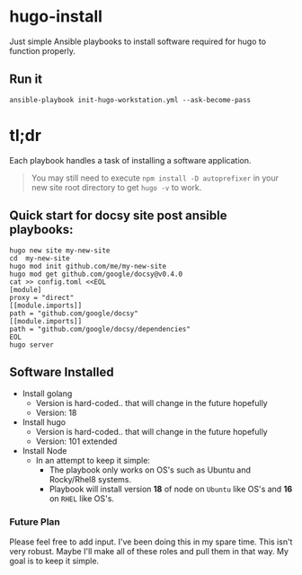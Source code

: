 # hugo-install

Just simple Ansible playbooks to install software required for hugo to function properly.

## Run it

```
ansible-playbook init-hugo-workstation.yml --ask-become-pass
```

# tl;dr

Each playbook handles a task of installing a software application.
> You may still need to execute `npm install -D autoprefixer` in your new site root directory to get `hugo -v` to work.

Quick start for docsy site post ansible playbooks:
---

```shell
hugo new site my-new-site
cd  my-new-site
hugo mod init github.com/me/my-new-site
hugo mod get github.com/google/docsy@v0.4.0
cat >> config.toml <<EOL
[module]
proxy = "direct"
[[module.imports]]
path = "github.com/google/docsy"
[[module.imports]]
path = "github.com/google/docsy/dependencies"
EOL
hugo server
```

## Software Installed

- Install golang
  - Version is hard-coded.. that will change in the future hopefully
  - Version: 18
- Install hugo
  - Version is hard-coded.. that will change in the future hopefully
  - Version: 101 extended
- Install Node
  - In an attempt to keep it simple:
    - The playbook only works on OS's such as Ubuntu and Rocky/Rhel8 systems.
    - Playbook will install version **18** of node on `Ubuntu` like OS's and **16** on `RHEL` like OS's.

### Future Plan

Please feel free to add input. I've been doing this in my spare time. This isn't very robust.
Maybe I'll make all of these roles and pull them in that way. My goal is to keep it simple. 
